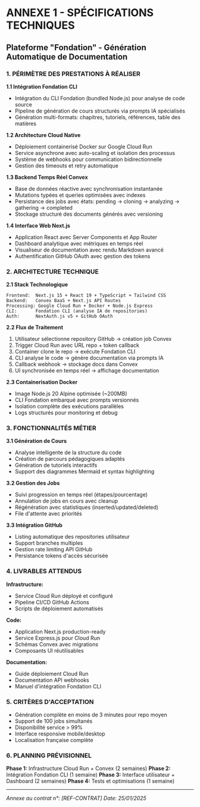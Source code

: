 # ANNEXE 1 - SPÉCIFICATIONS TECHNIQUES
## Plateforme "Fondation" - Génération Automatique de Documentation

### 1. PÉRIMÈTRE DES PRESTATIONS À RÉALISER

**1.1 Intégration Fondation CLI**
- Intégration du CLI Fondation (bundled Node.js) pour analyse de code source
- Pipeline de génération de cours structurés via prompts IA spécialisés
- Génération multi-formats: chapitres, tutoriels, références, table des matières

**1.2 Architecture Cloud Native**
- Déploiement containerisé Docker sur Google Cloud Run
- Service asynchrone avec auto-scaling et isolation des processus
- Système de webhooks pour communication bidirectionnelle
- Gestion des timeouts et retry automatique

**1.3 Backend Temps Réel Convex**
- Base de données réactive avec synchronisation instantanée
- Mutations typées et queries optimisées avec indexes
- Persistance des jobs avec états: pending → cloning → analyzing → gathering → completed
- Stockage structuré des documents générés avec versioning

**1.4 Interface Web Next.js**
- Application React avec Server Components et App Router
- Dashboard analytique avec métriques en temps réel
- Visualiseur de documentation avec rendu Markdown avancé
- Authentification GitHub OAuth avec gestion des tokens

### 2. ARCHITECTURE TECHNIQUE

**2.1 Stack Technologique**
```
Frontend:  Next.js 15 + React 19 + TypeScript + Tailwind CSS
Backend:   Convex BaaS + Next.js API Routes
Processing: Google Cloud Run + Docker + Node.js Express
CLI:       Fondation CLI (analyse IA de repositories)
Auth:      NextAuth.js v5 + GitHub OAuth
```

**2.2 Flux de Traitement**
1. Utilisateur sélectionne repository GitHub → création job Convex
2. Trigger Cloud Run avec URL repo + token callback
3. Container clone le repo → exécute Fondation CLI
4. CLI analyse le code → génère documentation via prompts IA
5. Callback webhook → stockage docs dans Convex
6. UI synchronisée en temps réel → affichage documentation

**2.3 Containerisation Docker**
- Image Node.js 20 Alpine optimisée (~200MB)
- CLI Fondation embarqué avec prompts versionnés
- Isolation complète des exécutions parallèles
- Logs structurés pour monitoring et debug

### 3. FONCTIONNALITÉS MÉTIER

**3.1 Génération de Cours**
- Analyse intelligente de la structure du code
- Création de parcours pédagogiques adaptés
- Génération de tutoriels interactifs
- Support des diagrammes Mermaid et syntax highlighting

**3.2 Gestion des Jobs**
- Suivi progression en temps réel (étapes/pourcentage)
- Annulation de jobs en cours avec cleanup
- Régénération avec statistiques (inserted/updated/deleted)
- File d'attente avec priorités

**3.3 Intégration GitHub**
- Listing automatique des repositories utilisateur
- Support branches multiples
- Gestion rate limiting API GitHub
- Persistance tokens d'accès sécurisée

### 4. LIVRABLES ATTENDUS

**Infrastructure:**
- Service Cloud Run déployé et configuré
- Pipeline CI/CD GitHub Actions
- Scripts de déploiement automatisés

**Code:**
- Application Next.js production-ready
- Service Express.js pour Cloud Run
- Schémas Convex avec migrations
- Composants UI réutilisables

**Documentation:**
- Guide déploiement Cloud Run
- Documentation API webhooks
- Manuel d'intégration Fondation CLI

### 5. CRITÈRES D'ACCEPTATION

- Génération complète en moins de 3 minutes pour repo moyen
- Support de 100 jobs simultanés
- Disponibilité service > 99%
- Interface responsive mobile/desktop
- Localisation française complète

### 6. PLANNING PRÉVISIONNEL

**Phase 1:** Infrastructure Cloud Run + Convex (2 semaines)
**Phase 2:** Intégration Fondation CLI (1 semaine)
**Phase 3:** Interface utilisateur + Dashboard (2 semaines)
**Phase 4:** Tests et optimisations (1 semaine)

---
*Annexe au contrat n°: [REF-CONTRAT]*
*Date: 25/01/2025*